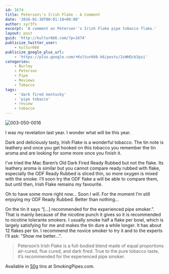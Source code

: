 ```yaml
---
id: 1674
title: Peterson\'s Irish Flake - A Comment
date: '2016-01-30T00:01:18+00:00'
author: syr3fx
excerpt: 'A comment on Peterson''s Irish Flake pipe tobacco flake.'
layout: post
guid: 'http://kultur666.com/?p=1674'
publicize_twitter_user:
    - kultur666
publicize_google_plus_url:
    - 'https://plus.google.com/+Kultur666-k6/posts/2sWHQcb3pzi'
categories:
    - Burley
    - Peterson
    - Pipe
    - Reviews
    - Tobacco
tags:
    - 'dark fired kentucky'
    - 'pipe tobacco'
    - review
    - tobacco
---
```


![003-050-0016](http://localhost:8080/wp-content/uploads/2016/01/003-050-0016.jpg)

I was my revelation last year. I wonder what will be this year.

Dark and deliciously tasty, Irish Flake is a wonderful tobacco. The tin note is leathery and once you get hooked on this tobacco you remember the tin aroma and are looking for some more once you finish it.

I’ve tried the Mac Baren’s Old Dark Fired Ready Rubbed but not the flake. Its leathery aroma is similar but you cannot compare ready rubbed with flake, especially the ODF Ready Rubbed is sliced thin, so more oxygen is mixed with the smoke. I’ll soon try the ODF flake a will be able to compare them, but until then, Irish Flake remains my favourite.

Oh to have some more right now… Soon I will. For the moment I’m still enjoying my ODF Ready Rubbed. Better than nothing…

On the tin it says “\[…\] recommended for the experienced pipe smoker.”. That is mainly because of the nicotine punch it gives so it is recommended to nicotine tolerante smokers. I usually smoke half a flake per bowl, which is largely satisfying for me and makes the tin dure a while longer. It has about 12 flakes per tin. I recommend the novice smoker to try it and to the experts I’ll ask: “Show me better…”.

> Peterson’s Irish Flake is a full-bodied blend made of equal proportions air-cured, flue cured, and dark fired. True to the pure tobacco taste, it’s recommended for the experienced pipe smoker.

Available in [50g](http://www.smokingpipes.com/tobacco/by-maker/peterson/moreinfo.cfm?product_id=23134) tins at SmokingPipes.com.